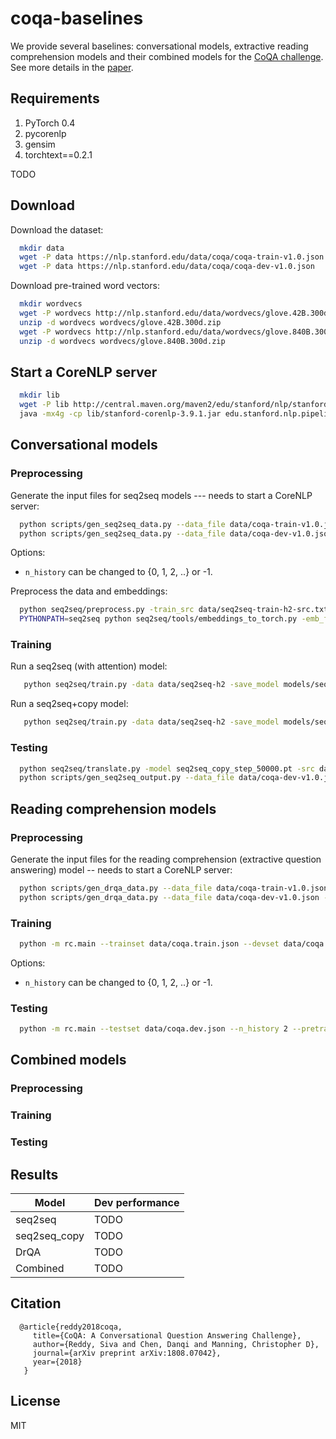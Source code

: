 # coqa-baselines
We provide several baselines: conversational models, extractive reading comprehension models and their combined models for the [CoQA challenge](https://stanfordnlp.github.io/coqa/). See more details in the [paper](https://arxiv.org/abs/1808.07042).

## Requirements
1. PyTorch 0.4
2. pycorenlp
3. gensim
4. torchtext==0.2.1

TODO

## Download
Download the dataset:
```bash
  mkdir data
  wget -P data https://nlp.stanford.edu/data/coqa/coqa-train-v1.0.json
  wget -P data https://nlp.stanford.edu/data/coqa/coqa-dev-v1.0.json
```

Download pre-trained word vectors:
```bash
  mkdir wordvecs
  wget -P wordvecs http://nlp.stanford.edu/data/wordvecs/glove.42B.300d.zip
  unzip -d wordvecs wordvecs/glove.42B.300d.zip
  wget -P wordvecs http://nlp.stanford.edu/data/wordvecs/glove.840B.300d.zip
  unzip -d wordvecs wordvecs/glove.840B.300d.zip
```

## Start a CoreNLP server

```bash
  mkdir lib
  wget -P lib http://central.maven.org/maven2/edu/stanford/nlp/stanford-corenlp/3.9.1/stanford-corenlp-3.9.1.jar
  java -mx4g -cp lib/stanford-corenlp-3.9.1.jar edu.stanford.nlp.pipeline.StanfordCoreNLPServer -port 9000 -timeout 15000
```

## Conversational models
### Preprocessing
Generate the input files for seq2seq models --- needs to start a CoreNLP server:
```bash
  python scripts/gen_seq2seq_data.py --data_file data/coqa-train-v1.0.json --n_history 2 --lower --output_file data/seq2seq-train-h2
  python scripts/gen_seq2seq_data.py --data_file data/coqa-dev-v1.0.json --n_history 2 --lower --output_file data/seq2seq-dev-h2
```
Options:
* `n_history` can be changed to {0, 1, 2, ..} or -1.

Preprocess the data and embeddings:
```bash
  python seq2seq/preprocess.py -train_src data/seq2seq-train-h2-src.txt -train_tgt data/seq2seq-train-h2-tgt.txt -valid_src data/seq2seq-dev-h2-src.txt -valid_tgt data/seq2seq-dev-h2-tgt.txt -save_data data/seq2seq-h2 -lower -dynamic_dict -src_seq_length 10000
  PYTHONPATH=seq2seq python seq2seq/tools/embeddings_to_torch.py -emb_file_enc wordvecs/glove.42B.300d.txt -emb_file_dec wordvecs/glove.42B.300d.txt -dict_file data/seq2seq-h2.vocab.pt -output_file data/seq2seq.embed
```

### Training
Run a seq2seq (with attention) model:
```bash
   python seq2seq/train.py -data data/seq2seq-h2 -save_model models/seq2seq -word_vec_size 300 -pre_word_vecs_enc data/seq2seq.embed.enc.pt -pre_word_vecs_dec data/seq2seq.embed.dec.pt -epochs 50 -gpuid 0 -seed 123
```

Run a seq2seq+copy model:
```bash
   python seq2seq/train.py -data data/seq2seq-h2 -save_model models/seq2seq_copy -copy_attn -reuse_copy_attn -word_vec_size 300 -pre_word_vecs_enc data/seq2seq.embed.enc.pt -pre_word_vecs_dec data/seq2seq.embed.dec.pt -epochs 50 -gpuid 0 -seed 123
```

### Testing
```bash
  python seq2seq/translate.py -model seq2seq_copy_step_50000.pt -src data/seq2seq-dev-h2-src.txt -output models/pred.txt -replace_unk -verbose
  python scripts/gen_seq2seq_output.py --data_file data/coqa-dev-v1.0.json --pred_file models/pred.txt --output_file models/seq2seq_copy.prediction.json
```


## Reading comprehension models
### Preprocessing
Generate the input files for the reading comprehension (extractive question answering) model -- needs to start a CoreNLP server:
```bash
  python scripts/gen_drqa_data.py --data_file data/coqa-train-v1.0.json --output_file coqa.train.json
  python scripts/gen_drqa_data.py --data_file data/coqa-dev-v1.0.json --output_file coqa.dev.json
```

### Training
```bash
  python -m rc.main --trainset data/coqa.train.json --devset data/coqa.dev.json --n_history 2 --dir rc_models --embed_file wordvecs/glove.840B.300d.txt
```
Options:
* `n_history` can be changed to {0, 1, 2, ..} or -1.

### Testing
```bash
  python -m rc.main --testset data/coqa.dev.json --n_history 2 --pretrained rc_models --dir eval_dir
```

## Combined models
### Preprocessing

### Training

### Testing

## Results

| Model  | Dev performance |
| ------------- | ------------- |
| seq2seq | TODO |
| seq2seq_copy  | TODO  |
| DrQA | TODO |
| Combined | TODO |

## Citation

```
  @article{reddy2018coqa,
     title={CoQA: A Conversational Question Answering Challenge},
     author={Reddy, Siva and Chen, Danqi and Manning, Christopher D},
     journal={arXiv preprint arXiv:1808.07042},
     year={2018}
   }
```

## License
MIT
